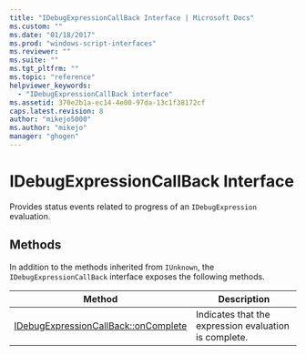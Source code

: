 ```yaml
---
title: "IDebugExpressionCallBack Interface | Microsoft Docs"
ms.custom: ""
ms.date: "01/18/2017"
ms.prod: "windows-script-interfaces"
ms.reviewer: ""
ms.suite: ""
ms.tgt_pltfrm: ""
ms.topic: "reference"
helpviewer_keywords: 
  - "IDebugExpressionCallBack interface"
ms.assetid: 370e2b1a-ec14-4e00-97da-13c1f38172cf
caps.latest.revision: 8
author: "mikejo5000"
ms.author: "mikejo"
manager: "ghogen"
---
```

# IDebugExpressionCallBack Interface
Provides status events related to progress of an `IDebugExpression` evaluation.  
  
## Methods  
 In addition to the methods inherited from `IUnknown`, the `IDebugExpressionCallBack` interface exposes the following methods.  
  
|Method|Description|  
|------------|-----------------|  
|[IDebugExpressionCallBack::onComplete](../../winscript/reference/idebugexpressioncallback-oncomplete.md)|Indicates that the expression evaluation is complete.|